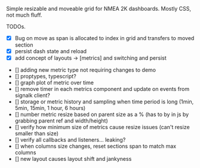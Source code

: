 Simple resizable and moveable grid for NMEA 2K dashboards. Mostly CSS, not much fluff.

TODOs.

- [x] Bug on move as span is allocated to index in grid and transfers to moved section
- [x] persist dash state and reload 
- [x] add concept of layouts -> [metrics] and switching and persist
- [] adding new metric type not requiring changes to demo
- [] proptypes, typescript?
- [] graph plot of metric over time
- [] remove timer in each metrics component and update on events from signalk client?
- [] storage or metric history and sampling when time period is long (1min, 5min, 15min, 1 hour, 6 hours)
- [] number metric resize based on parent size as a % (has to by in js by grabbing parent ref and width/height)
- [] verify how minimum size of metrics cause resize issues (can't resize smaller than size)
- [] verify all callbacks and listeners... leaking?
- [] when columns size changes, reset sections span to match max columns
- [] new layout causes layout shift and jankyness